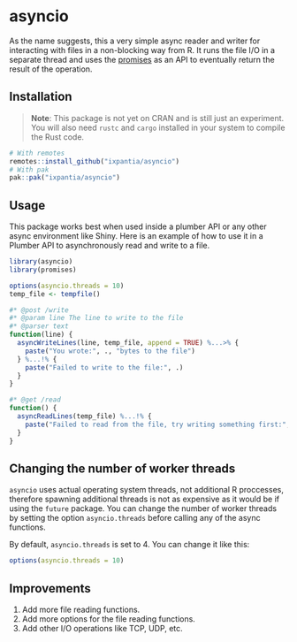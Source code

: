 # asyncio

As the name suggests, this a very simple async reader and writer for
interacting with files in a non-blocking way from R. It runs the file I/O 
in a separate thread and uses the
[promises](https://rstudio.github.io/promises/index.html) as an API to
eventually return the result of the operation.

## Installation


> **Note**: This package is not yet on CRAN and is still just an experiment.
> You will also need `rustc` and `cargo` installed in your system to compile the
> Rust code.

```r
# With remotes
remotes::install_github("ixpantia/asyncio")
# With pak
pak::pak("ixpantia/asyncio")
```

## Usage

This package works best when used inside a plumber API or any other async environment like
Shiny. Here is an example of how to use it in a Plumber API to asynchronously read and write
to a file.

```R
library(asyncio)
library(promises)

options(asyncio.threads = 10)
temp_file <- tempfile()

#* @post /write
#* @param line The line to write to the file
#* @parser text
function(line) {
  asyncWriteLines(line, temp_file, append = TRUE) %...>% {
    paste("You wrote:", ., "bytes to the file")
  } %...!% {
    paste("Failed to write to the file:", .)
  }
}

#* @get /read
function() {
  asyncReadLines(temp_file) %...!% {
    paste("Failed to read from the file, try writing something first:", .)
  }
}
```

## Changing the number of worker threads

`asyncio` uses actual operating system threads, not additional R proccesses,
therefore spawning additional threads is not as expensive as it would be if
using the `future` package. You can change the number of worker threads by
setting the option `asyncio.threads` before calling any of the async functions.

By default, `asyncio.threads` is set to 4. You can change it like this:

```R
options(asyncio.threads = 10)
```

## Improvements

1. Add more file reading functions.
1. Add more options for the file reading functions.
1. Add other I/O operations like TCP, UDP, etc.
